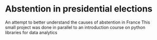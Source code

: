 # Abstention in presidential elections

An attempt to better understand the causes of abstention in France
This small project was done in parallel to an introduction course on python libraries for data analytics
